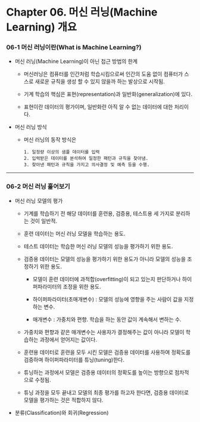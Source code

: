 # Chapter 06. 머신 러닝(Machine Learning) 개요

### 06-1 머신 러닝이란(What is Machine Learning?)

- 머신 러닝(Machine Learning)이 아닌 접근 방법의 한계

    - 머신러닝은 컴퓨터를 인간처럼 학습시킴으로써 인간의 도움 없이 컴퓨터가 스스로 새로운 규칙을 생성 할 수 있지 않을까 하는 발상으로 시작됨.

    - 기계 학습의 핵심은 표현(representation)과 일반화(generalization)에 있다.

    - 표현이란 데이터의 평가이며, 일반화란 아직 알 수 없는 데이터에 대한 처리이다.

- 머신 러닝 방식

    - 머신 러닝의 동작 방식은 
        ```
        1. 일정량 이상의 샘플 데이터를 입력
        2. 입력받은 데이터를 분석하여 일정한 패턴과 규칙을 찾아냄.
        3. 찾아낸 패턴과 규칙을 가지고 의사결정 및 예측 등을 수행.
        ```

---

### 06-2 머신 러닝 훑어보기

- 머신 러닝 모델의 평가

    - 기계를 학습하기 전 해당 데이터를 훈련용, 검증용, 테스트용 세 가지로 분리하는 것이 일반적.

    - 훈련 데이터는 머신 러닝 모델을 학습하는 용도.

    - 테스트 데이터는 학습한 머신 러닝 모델의 성능을 평가하기 위한 용도.

    - 검증용 데이터는 모델의 성능을 평가하기 위한 용도가 아니라 모델의 성능을 조정하기 위한 용도.

        - 모델이 훈련 데이터에 과적합(overfitting)이 되고 있는지 판단하거나 하이퍼파라미터의 조정을 위한 용도.

        - 하이퍼파라미터(초매개변수) : 모델의 성능에 영향을 주는 사람이 값을 지정하는 변수.

        - 매개변수 : 가중치와 편향. 학습을 하는 동안 값이 계속해서 변하는 수.

    - 가중치와 편향과 같은 매개변수는 사용자가 결정해주는 값이 아니라 모델이 학습하는 과정에서 얻어지는 값이다.

    - 훈련용 데이터로 훈련을 모두 시킨 모델은 검증용 데이터를 사용하여 정확도를 검증하며 하이퍼파라미터를 튜닝(tuning)한다.

    - 튜닝하는 과정에서 모델은 검증용 데이터의 정확도를 높이는 방향으로 점차적으로 수정됨.

    - 튜닝 과정을 모두 끝내고 모델의 최종 평가를 하고자 한다면, 검증용 데이터로 모델을 평가하는 것은 적합하지 않다.

- 분류(Classification)와 회귀(Regression)